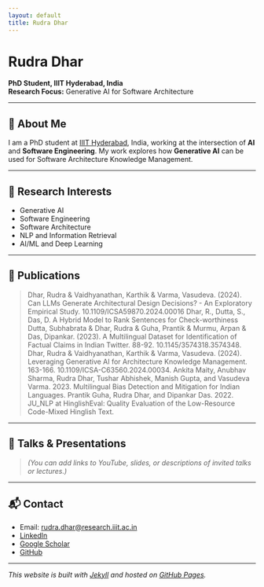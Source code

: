 ```yaml
---
layout: default
title: Rudra Dhar
---
```


# Rudra Dhar

**PhD Student, IIIT Hyderabad, India**  
**Research Focus:** Generative AI for Software Architecture

---

## 👋 About Me

I am a PhD student at [IIIT Hyderabad](https://www.iiit.ac.in/), India, working at the intersection of **AI** and **Software Engineering**.
My work explores how **Generative AI** can be used for Software Architecture Knowledge Management.

---

## 🧠 Research Interests

- Generative AI
- Software Engineering
- Software Architecture
- NLP and Information Retrieval
- AI/ML and Deep Learning

---

## 📝 Publications

> Dhar, Rudra & Vaidhyanathan, Karthik & Varma, Vasudeva. (2024). Can LLMs Generate Architectural Design Decisions? - An Exploratory Empirical Study. 10.1109/ICSA59870.2024.00016
> Dhar, R., Dutta, S., Das, D. A Hybrid Model to Rank Sentences for Check-worthiness
> Dutta, Subhabrata & Dhar, Rudra & Guha, Prantik & Murmu, Arpan & Das, Dipankar. (2023). A Multilingual Dataset for Identification of Factual Claims in Indian Twitter. 88-92. 10.1145/3574318.3574348.
> Dhar, Rudra & Vaidhyanathan, Karthik & Varma, Vasudeva. (2024). Leveraging Generative AI for Architecture Knowledge Management. 163-166. 10.1109/ICSA-C63560.2024.00034.
> Ankita Maity, Anubhav Sharma, Rudra Dhar, Tushar Abhishek, Manish Gupta, and Vasudeva Varma. 2023. Multilingual Bias Detection and Mitigation for Indian Languages.
> Prantik Guha, Rudra Dhar, and Dipankar Das. 2022. JU_NLP at HinglishEval: Quality Evaluation of the Low-Resource Code-Mixed Hinglish Text.

---

## 💬 Talks & Presentations

> *(You can add links to YouTube, slides, or descriptions of invited talks or lectures.)*

---

## 📬 Contact

- Email: rudra.dhar@research.iiit.ac.in
- [LinkedIn]([https://www.linkedin.com/in/your-profile](https://www.linkedin.com/in/rudra-dhar-6a108a140/))  
- [Google Scholar]([https://scholar.google.com/citations?user=your_id](https://scholar.google.com/citations?view_op=list_works&hl=en&hl=en&user=J5kfff0AAAAJ))  
- [GitHub](https://github.com/rudradhariiit)

---

*This website is built with [Jekyll](https://jekyllrb.com/) and hosted on [GitHub Pages](https://pages.github.com/).*
